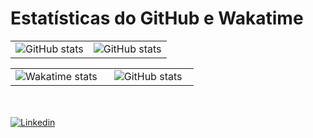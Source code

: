 # Estatísticas do GitHub e Wakatime

<table>
  <tr>
    <td width="50%" align="center" vertical-align="middle">
      <!-- <a href="https://github-readme-stats.vercel.app/api?username=alcir-junior-caju&theme=chartreuse&show_icons=true&hide_border=true" target="_blank"> -->
        <img src="https://github-readme-stats.vercel.app/api?username=alcir-junior-caju&theme=chartreuse&show_icons=true&hide_border=true" alt="GitHub stats">
      <!-- </a> -->
    </td>
    <td width="50%" align="center" vertical-align="middle">
      <!-- <a href="https://github-readme-streak-stats.herokuapp.com/?user=alcir-junior-caju&hide_border=true" target="_blank"> -->
        <img src="https://github-readme-streak-stats.herokuapp.com/?user=alcir-junior-caju&hide_border=true" alt="GitHub stats">
      <!-- </a> -->
    </td>
  </tr>
</table>
<table>
  <tr>
    <td width="50%" align="center" vertical-align="middle">
      <!-- <a href="https://github-readme-stats.vercel.app/api/wakatime?username=@alcirjuniorcaju&layout=compact&hide_border=true" target="_blank"> -->
        <img src="https://github-readme-stats.vercel.app/api/wakatime?username=@alcirjuniorcaju&layout=compact&hide_border=true" alt="Wakatime stats">
      <!-- </a> -->
    </td>
    <td width="50%" align="center" vertical-align="middle">
      <!-- <a href="https://github-readme-stats.vercel.app/api/top-langs/?username=alcir-junior-caju&layout=compact&hide_border=true" target="_blank"> -->
        <img src="https://github-readme-stats.vercel.app/api/top-langs/?username=alcir-junior-caju&layout=compact&hide_border=true" alt="GitHub stats">
      <!-- </a> -->
    </td>
  </tr>
</table>
<br /><br />
<a href="https://www.linkedin.com/in/alcirjuniorcaju/" target="_blank">
    <img alt="Linkedin" src="https://img.shields.io/badge/Linkedin-%230077b5?style=for-the-badge&logo=linkedin&logoColor=white">
</a>
